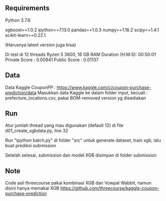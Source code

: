 ## Requirements
Python 3.7.6 

xgboost==1.0.2
ipython==7.13.0
pandas==1.0.3
numpy==1.18.2 
scipy==1.4.1
scikit-learn==0.22.1

(Harusnya latest version juga bisa)

Di test di 12 threads Ryzen 5 3600, 16 GB RAM
Duration (H:M:S): 00:50:01
Private Score : 0.00941
Public Score : 0.01137

## Data
Data Kaggle CouponPP : https://www.kaggle.com/c/coupon-purchase-prediction/data
Masukkan data Kaggle ke dalam folder input, kecuali : prefecture_locations.csv, pakai BOM-removed version yg disediakan

## Run
Atur jumlah thread yang mau digunakan (default 12) di file d01_create_xgbdata.py, line 32

Run "ipython batch.py" di folder "src" untuk generate dataset, train xgb, lalu buat prediksi submission

Setelah selesai, submission dan model XGB disimpan di folder submission

## Note
Code asli threecourse pakai kombinasi XGB dan Vowpal Wabbit, namun disini hanya memakai XGB
https://github.com/threecourse/kaggle-coupon-purchase-prediction